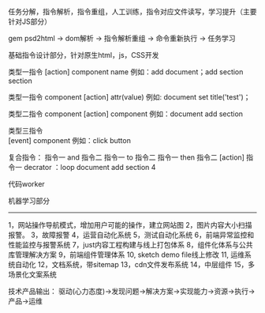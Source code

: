 任务分解，指令解析，指令重组，人工训练，指令对应文件读写，学习提升（主要针对JS部分）

gem psd2html -> dom解析 -> 指令解析重组 -> 命令重新执行 -> 任务学习

基础指令设计部分，针对原生html，js，CSS开发

类型一指令
[action] component name
例如：add document；add section section

类型一指令
component  [action] attr(value)
例如:  document set title('test')；

类型二指令
component [action] component
例如：document add section

类型三指令  
[event] component
例如：click button

复合指令：
指令一 and 指令二
指令一 to 指令二
指令一 then 指令二
[action] 指令一 decrator ：loop document add section 4

代码worker

机器学习部分

--------------
1，网站操作导航模式，增加用户可能的操作，建立网站图
2，图片内容大小扫描报警。
3，故障报警
4，运营自动化系统
5，测试自动化系统
6，前端异常监控和性能监控与报警系统
7，just内容工程构建与线上打包体系
8，组件化体系与公共库管理解决方案
9，前端组件管理体系
10, sketch demo file线上修改
11, 运维系统自动化
12，文档系统，带sitemap
13，cdn文件发布系统
14，中层组件
15，多场景化文案系统

技术产品输出：
驱动(心力态度)->发现问题->解决方案->实现能力->资源->执行->产品->运维
